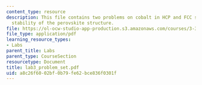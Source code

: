```yaml
---
content_type: resource
description: This file contains two problems on cobalt in HCP and FCC structures and
  stability of the perovskite structure.
file: https://ol-ocw-studio-app-production.s3.amazonaws.com/courses/3-320-atomistic-computer-modeling-of-materials-sma-5107-spring-2005/a8c26f6002bf0b79fe62bce836f0301f_lab3_problem_set.pdf
file_type: application/pdf
learning_resource_types:
- Labs
parent_title: Labs
parent_type: CourseSection
resourcetype: Document
title: lab3_problem_set.pdf
uid: a8c26f60-02bf-0b79-fe62-bce836f0301f
---
```

